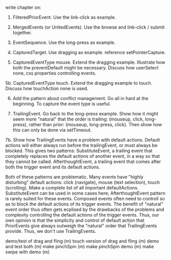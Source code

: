 write chapter on:

1. FilteredPriorEvent. Use the link-click as example.

2. MergedEvents (or UnitedEvents). Use the browse and link-click / submit together.

3. EventSequence. Use the long-press as example.

4. CapturedTarget. Use dragging as example. reference setPointerCapture. 

5. CapturedEventType mouse. Extend the dragging example. 
Illustrate how both the preventDefault might be necessary.
Discuss how userSelect none, css properties controlling events. 

5b. CapturedEventType touch. Extend the dragging example to touch. 
Discuss how touchAction none is used. 

6. Add the pattern about conflict management. Go all in hard at the beginning. 
To capture the event type is useful.

7. TrailingEvent. Go back to the long-press example. 
Show how it might seem more "natural" that the order is trailing:
(mouseup, click, long-press), rather than prior: (mouseup, long-press, click). 
Then show how this can only be done via setTimeout. 

7b. Show how TrailingEvents have a problem with default actions. 
Default actions will either always run before the trailingEvent, or must always be blocked. 
This gives two patterns: 
SubstituteEvent, a trailing event that completely replaces the default actions of another event,
in a way so that they cannot be called.
AfterthoughtEvent, a trailing event that comes after both the trigger event and its default actions.

Both of these patterns are problematic.
Many events have "highly disturbing" default actions: 
click (navigate), mouse (text selection), touch (scrolling). 
Make a complete list of all important defaultActions. 
SubstituteEvent can be used in some cases here; 
AfterthoughtEvent pattern is rarely suited for these events.
Composed events often need to controll so as to block the default actions of its trigger events.
The benefit of "natural" event order thus often gets ecplised by the drawbacks of 
the problems and complexity controlling the default actions of the trigger events.
Thus, our own opinion is that the simplicity and control of default action that PriorEvents give
always outweigh the "natural" order that TrailingEvents provide. Thus, we don't use TrailingEvents.


demo/test of drag and fling (m)
touch version of drag and fling (m)
demo and test both (m)
make pinchSpin (m) 
make pinchSpin demo (m)
make swipe with demo (m)